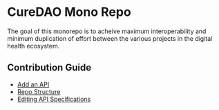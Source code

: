 # CureDAO Mono Repo

The goal of this monorepo is to acheive maximum interoperability and minimum duplication of effort between the various projects in the digital health ecosystem.  

## Contribution Guide
- [Add an API](docs/contributing/add-an-api.md)
- [Repo Structure](docs/contributing/repo-structure.md)
- [Editing API Specifications](docs/contributing/editing-api-specs.md)
